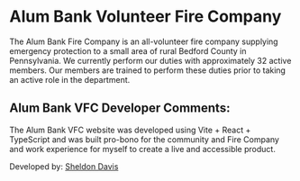 # Alum Bank Volunteer Fire Company

The Alum Bank Fire Company is an all-volunteer fire company supplying emergency protection to a small area of rural Bedford County in Pennsylvania. We currently perform our duties with approximately 32 active members. Our members are trained to perform these duties prior to taking an active role in the department.



 ## Alum Bank VFC Developer Comments:

 The Alum Bank VFC website was developed using Vite + React + TypeScript and was built pro-bono for the community and Fire Company and work experience for myself to create a live and accessible product.


Developed by: [Sheldon Davis](https://sheldondavis.onrender.com/)


